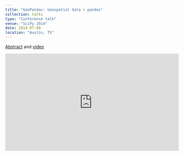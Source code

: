 ```yaml
---
title: "GeoPandas: Geospatial data + pandas"
collection: talks
type: "Conference talk"
venue: "SciPy 2014"
date: 2014-07-08
location: "Austin, TX"
---
```


[Abstract](http://conference.scipy.org/scipy2014/schedule/presentation/1674/) and [video](https://www.youtube.com/watch?v=IJY6duEQVy0)

<iframe width="560" height="315" src="https://www.youtube-nocookie.com/embed/IJY6duEQVy0" title="YouTube video player" frameborder="0" allow="accelerometer; autoplay; clipboard-write; encrypted-media; gyroscope; picture-in-picture" allowfullscreen></iframe>
